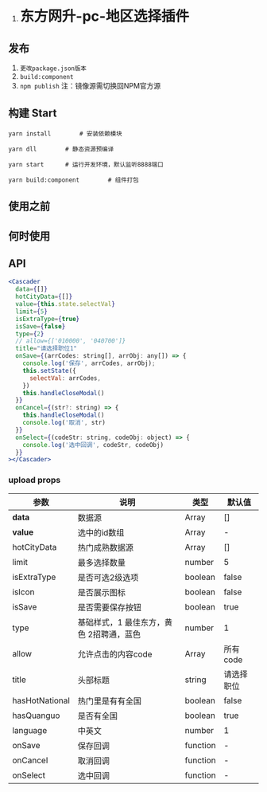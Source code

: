 1. # 东方网升-pc-地区选择插件 

## 发布

1. `更改package.json版本`
2. `build:component`
3. `npm publish` 注：镜像源需切换回NPM官方源


## 构建 Start

```
yarn install		# 安装依赖模块
```

```
yarn dll		# 静态资源预编译
```

```
yarn start		# 运行开发环境，默认监听8888端口
```

```
yarn build:component		# 组件打包
```

## 使用之前


## 何时使用


## API

```jsx
<Cascader
  data={[]}
  hotCityData={[]}
  value={this.state.selectVal}
  limit={5}
  isExtraType={true}
  isSave={false}
  type={2}
  // allow={['010000', '040700']}
  title="请选择职位1"
  onSave={(arrCodes: string[], arrObj: any[]) => {
    console.log('保存', arrCodes, arrObj);
    this.setState({
      selectVal: arrCodes,
    })
    this.handleCloseModal()
  }}
  onCancel={(str?: string) => {
    this.handleCloseModal()
    console.log('取消', str)
  }}
  onSelect={(codeStr: string, codeObj: object) => {
    console.log('选中回调', codeStr, codeObj)
  }}
></Cascader>
```
### upload props

| 参数 | 说明 | 类型 | 默认值 |
| --- | --- | --- | --- |
| **data** | 数据源 | Array | [] |
| **value** | 选中的id数组 | Array | - |
| hotCityData | 热门成熟数据源 | Array | [] |
| limit | 最多选择数量 | number | 5 |
| isExtraType | 是否可选2级选项 | boolean | false |
| isIcon | 是否展示图标 | boolean | false |
| isSave | 是否需要保存按钮 | boolean | true |
| type | 基础样式，1 最佳东方，黄色 2招聘通，蓝色 | number | 1 |
| allow | 允许点击的内容code | Array | 所有code |
| title | 头部标题 | string | 请选择职位 |
| hasHotNational | 热门里是有有全国 | boolean | false |
| hasQuanguo | 是否有全国 | boolean | true |
| language | 中英文 | number | 1 |
| onSave | 保存回调 | function | - |
| onCancel | 取消回调 | function | - |
| onSelect | 选中回调 | function | - |

